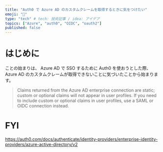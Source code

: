 ```yaml
---
title: "Auth0 で Azure AD のカスタムクレームを取得するときに気をつけたい"
emoji: "👻"
type: "tech" # tech: 技術記事 / idea: アイデア
topics: ["Azure", "auth0", "OIDC", "oauth2"]
published: false
---
```


# はじめに

ことの始まりは、 Azure AD で SSO するために Auth0 を使おうとした際、 Azure AD のカスタムクレームが取得できないことに気づいたことから始まります。

> Claims returned from the Azure AD enterprise connection are static; custom or optional claims will not appear in user profiles. If you need to include custom or optional claims in user profiles, use a SAML or OIDC connection instead.

# FYI

https://auth0.com/docs/authenticate/identity-providers/enterprise-identity-providers/azure-active-directory/v2